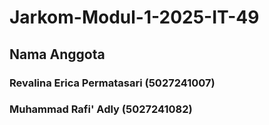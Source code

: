 # Jarkom-Modul-1-2025-IT-49

## Nama Anggota
### Revalina Erica Permatasari (5027241007)
### Muhammad Rafi' Adly (5027241082)
